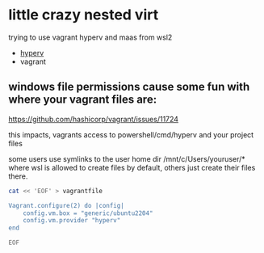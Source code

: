 # little crazy nested virt 

trying to use vagrant hyperv and maas from wsl2


- [hyperv](../../docs/hyperv.md)
- vagrant

## windows file permissions cause some fun with where your vagrant files are:

https://github.com/hashicorp/vagrant/issues/11724

this impacts, vagrants access to powershell/cmd/hyperv and your project files

some users use symlinks to the user home dir /mnt/c/Users/youruser/* where wsl is allowed to create files by default, others just create their files there.

```bash
cat << 'EOF' > vagrantfile

Vagrant.configure(2) do |config|
    config.vm.box = "generic/ubuntu2204"
    config.vm.provider "hyperv"
end

EOF
```